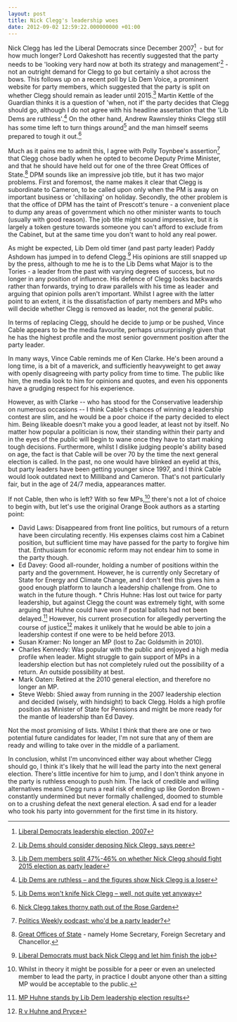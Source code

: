 ```yaml
---
layout: post
title: Nick Clegg's leadership woes
date: 2012-09-02 12:59:22.000000000 +01:00
---
```


Nick Clegg has led the Liberal Democrats since December 2007[^leadership-2007]  - but for how much longer? Lord Oakeshott has recently suggested that the party needs to be 'looking very hard now at both its strategy and management'[^oakeshott-strategy] - not an outright demand for Clegg to go but certainly a shot across the bows. This follows up on a recent poll by Lib Dem Voice, a prominent website for party members, which suggested that the party is split on whether Clegg should remain as leader until 2015.[^ldv-poll] Martin Kettle of the Guardian thinks it is a question of 'when, not if' the party decides that Clegg should go, although I do not agree with his headline assertation that the 'Lib Dems are ruthless'.[^lib-dems-ruthless] On the other hand, Andrew Rawnsley thinks Clegg still has some time left to turn things around[^clegg-time-left] and the man himself seems prepared to tough it out.[^clegg-tough-out]

Much as it pains me to admit this, I agree with Polly Toynbee's assertion[^polly-toynbee] that Clegg chose badly when he opted to become Deputy Prime Minister, and that he should have held out for one of the three Great Offices of State.[^great-offices] DPM sounds like an impressive job title, but it has two major problems. First and foremost, the name makes it clear that Clegg is subordinate to Cameron, to be called upon only when the PM is away on important business or 'chillaxing' on holiday. Secondly, the other problem is that the office of DPM has the taint of Prescott's tenure - a convenient place to dump any areas of government which no other minister wants to touch (usually with good reason). The job title might sound impressive, but it is largely a token gesture towards someone you can't afford to exclude from the Cabinet, but at the same time you don't want to hold any real power.

As might be expected, Lib Dem old timer (and past party leader) Paddy Ashdown has jumped in to defend Clegg.[^ashdown-defence] His opinions are still snapped up by the press, although to me he is to the Lib Dems what Major is to the Tories - a leader from the past with varying degrees of success, but no longer in any position of influence. His defence of Clegg looks backwards rather than forwards, trying to draw parallels with his time as leader  and arguing that opinion polls aren't important. Whilst I agree with the latter point to an extent, it is the dissatisfaction of party members and MPs who will decide whether Clegg is removed as leader, not the general public.

In terms of replacing Clegg, should he decide to jump or be pushed, Vince Cable appears to be the media favourite, perhaps unsurprisingly given that he has the highest profile and the most senior government position after the party leader.

In many ways, Vince Cable reminds me of Ken Clarke. He's been around a long time, is a bit of a maverick, and sufficiently heavyweight to get away with openly disagreeing with party policy from time to time. The public like him, the media look to him for opinions and quotes, and even his opponents have a grudging respect for his experience.

However, as with Clarke -- who has stood for the Conservative leadership on numerous occasions -- I think Cable's chances of winning a leadership contest are slim, and he would be a poor choice if the party decided to elect him. Being likeable doesn't make you a good leader, at least not by itself. No matter how popular a politician is now, their standing within their party and in the eyes of the public will begin to wane once they have to start making tough decisions. Furthermore, whilst I dislike judging people's ability based on age, the fact is that Cable will be over 70 by the time the next general election is called. In the past, no one would have blinked an eyelid at this, but party leaders have been getting younger since 1997, and I think Cable would look outdated next to Milliband and Cameron. That's not particularly fair, but in the age of 24/7 media, appearances matter.

If not Cable, then who is left? With so few MPs,[^sitting-mp] there's not a lot of choice to begin with, but let's use the original Orange Book authors as a starting point:

 * David Laws: Disappeared from front line politics, but rumours of a return have been circulating recently. His expenses claims cost him a Cabinet position, but sufficient time may have passed for the party to forgive him that. Enthusiasm for economic reform may not endear him to some in the party though.
 * Ed Davey: Good all-rounder, holding a number of positions within the party and the government. However, he is currently only Secretary of State for Energy and Climate Change, and I don't feel this gives him a good enough platform to launch a leadership challenge from. One to watch in the future though.
 * Chris Huhne: Has lost out twice for party leadership, but against Clegg the count was extremely tight, with some arguing that Huhne could have won if postal ballots had not been delayed.[^delayed-postal-ballots] However, his current prosecution for allegedly perverting the course of justice[^r-v-hulme] makes it unlikely that he would be able to join a leadership contest if one were to be held before 2013.
 * Susan Kramer: No longer an MP (lost to Zac Goldsmith in 2010).
 * Charles Kennedy: Was popular with the public and enjoyed a high media profile when leader. Might struggle to gain support of MPs in a leadership election but has not completely ruled out the possibility of a return. An outside possibility at best.
 * Mark Oaten: Retired at the 2010 general election, and therefore no longer an MP.
 * Steve Webb: Shied away from running in the 2007 leadership election and decided (wisely, with hindsight) to back Clegg. Holds a high profile position as Minister of State for Pensions and might be more ready for the mantle of leadership than Ed Davey.

Not the most promising of lists. Whilst I think that there are one or two potential future candidates for leader, I'm not sure that any of them are ready and willing to take over in the middle of a parliament.

In conclusion, whilst I'm unconvinced either way about whether Clegg should go, I think it's likely that he will lead the party into the next general election. There's little incentive for him to jump, and I don't think anyone in the party is ruthless enough to push him. The lack of credible and willing alternatives means Clegg runs a real risk of ending up like Gordon Brown - constantly undermined but never formally challenged, doomed to stumble on to a crushing defeat the next general election. A sad end for a leader who took his party into government for the first time in its history.

[^leadership-2007]: [Liberal Democrats leadership election, 2007](http://en.wikipedia.org/wiki/Liberal_Democrats_leadership_election,_2007)
[^oakeshott-strategy]: [Lib Dems should consider deposing Nick Clegg, says peer](http://www.theguardian.com/politics/2012/aug/30/lib-dems-nick-clegg-peer)
[^lib-dems-ruthless]: [Lib Dems are ruthless – and the figures show Nick Clegg is a loser](https://www.theguardian.com/commentisfree/2012/aug/29/lib-dems-ruthless-nick-clegg-loser)
[^ashdown-defence]: [Liberal Democrats must back Nick Clegg and let him finish the job](https://www.theguardian.com/commentisfree/2012/aug/30/liberal-democrats-must-back-nick-clegg)
[^great-offices]: [Great Offices of State](https://en.wikipedia.org/wiki/Great_Offices_of_State) - namely Home Secretary, Foreign Secretary and Chancellor.
[^ldv-poll]: [Lib Dem members split 47%-46% on whether Nick Clegg should fight 2015 election as party leader](http://www.libdemvoice.org/libdemvoice-poll-members-nick-clegg-leader-2015-election-29903.html)
[^clegg-time-left]: [Lib Dems won't knife Nick Clegg – well, not quite yet anyway](https://www.theguardian.com/commentisfree/2012/sep/02/andrew-rawnsley-nick-clegg-safe-for-now)
[^clegg-tough-out]: [Nick Clegg takes thorny path out of the Rose Garden](http://www.theguardian.com/politics/2012/aug/28/nick-clegg-thorny-path-out-of-rose-garden)
[^polly-toynbee]: [Politics Weekly podcast: who'd be a party leader?](http://www.theguardian.com/politics/audio/2012/aug/30/politics-weekly-podcast-leadership-cameron)
[^sitting-mp]: Whilst in theory it might be possible for a peer or even an unelected member to lead the party, in practice I doubt anyone other than a sitting MP would be acceptable to the public.
[^r-v-hulme]: [R v Huhne and Pryce](https://en.wikipedia.org/wiki/R_v_Huhne_and_Pryce)
[^delayed-postal-ballots]: [MP Huhne stands by Lib Dem leadership election results](http://www.dailyecho.co.uk/news/2175503.mp_huhne_stands_by_lib_dem_leadership_election_results/)
